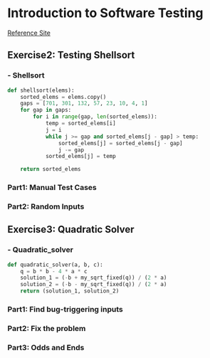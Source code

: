 # Introduction to Software Testing

[Reference Site](https://www.fuzzingbook.org/html/Intro_Testing.html)

## Exercise2: Testing Shellsort

### - Shellsort

``` python
def shellsort(elems):
    sorted_elems = elems.copy()
    gaps = [701, 301, 132, 57, 23, 10, 4, 1]
    for gap in gaps:
        for i in range(gap, len(sorted_elems)):
            temp = sorted_elems[i]
            j = i
            while j >= gap and sorted_elems[j - gap] > temp:
                sorted_elems[j] = sorted_elems[j - gap]
                j -= gap
            sorted_elems[j] = temp

    return sorted_elems
```

### Part1: Manual Test Cases

### Part2: Random Inputs


## Exercise3: Quadratic Solver

### - Quadratic_solver

``` python
def quadratic_solver(a, b, c):
    q = b * b - 4 * a * c
    solution_1 = (-b + my_sqrt_fixed(q)) / (2 * a)
    solution_2 = (-b - my_sqrt_fixed(q)) / (2 * a)
    return (solution_1, solution_2)
```

### Part1: Find bug-triggering inputs

### Part2: Fix the problem

### Part3: Odds and Ends

